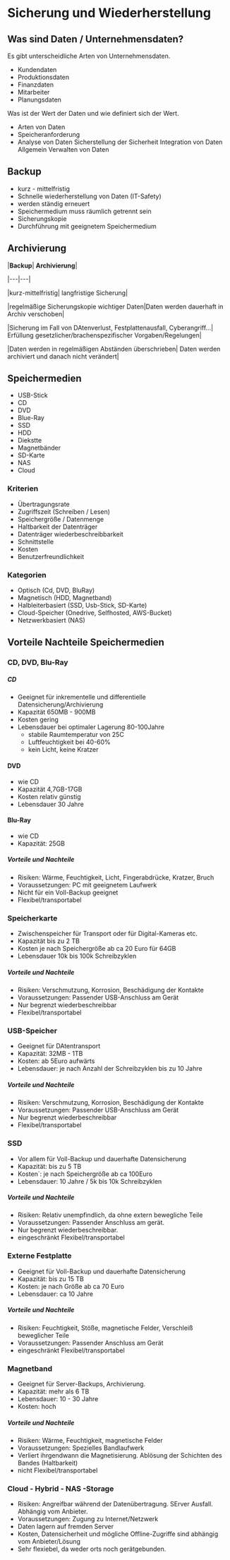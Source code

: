 # Sicherung und Wiederherstellung
## Was sind Daten / Unternehmensdaten?
Es gibt unterscheidliche Arten von Unternehmensdaten.

+ Kundendaten
+ Produktionsdaten
+ Finanzdaten
+ Mitarbeiter
+ Planungsdaten

Was ist der Wert der Daten und wie definiert sich der Wert.

+ Arten von Daten
+ Speicheranforderung
+ Analyse von Daten
Sicherstellung der Sicherheit
Integration von Daten
Allgemein Verwalten von Daten

## Backup
+ kurz - mittelfristig
+ Schnelle wiederherstellung von Daten (IT-Safety)
+ werden ständig erneuert
+ Speichermedium muss räumlich getrennt sein
+ Sicherungskopie
+ Durchführung mit geeignetem Speichermedium

## Archivierung

 
|**Backup**| **Archivierung**|

|---|---|

|kurz-mittelfristig| langfristige Sicherung|

|regelmäßige Sicherungskopie wichtiger Daten|Daten werden dauerhaft in Archiv verschoben|

|Sicherung im Fall von DAtenverlust, Festplattenausfall, Cyberangriff...| Erfüllung gesetzlicher/brachenspezifischer Vorgaben/Regelungen|

|Daten werden in regelmäßigen Abständen überschrieben| Daten werden archiviert und danach nicht verändert|

## Speichermedien
+ USB-Stick
+ CD
+ DVD
+ Blue-Ray
+ SSD
+ HDD
+ Diekstte
+ Magnetbänder
+ SD-Karte
+ NAS
+ Cloud

### Kriterien
+ Übertragungsrate
+ Zugriffszeit (Schreiben / Lesen)
+ Speichergröße / Datenmenge
+ Haltbarkeit der Datenträger
+ Datenträger wiederbeschreibbarkeit
+ Schnittstelle
+ Kosten
+ Benutzerfreundlichkeit


### Kategorien
- Optisch (Cd, DVD, BluRay)
- Magnetisch (HDD, Magnetband)
- Halbleiterbasiert (SSD, Usb-Stick, SD-Karte)
- Cloud-Speicher (Onedrive, Selfhosted, AWS-Bucket)
- Netzwerkbasiert (NAS)

## Vorteile Nachteile Speichermedien
### CD, DVD, Blu-Ray
##### CD
- Geeignet für inkrementelle und differentielle Datensicherung/Archivierung
- Kapazität 650MB - 900MB
- Kosten gering
- Lebensdauer bei optimaler Lagerung 80-100Jahre
    - stabile Raumtemperatur von 25C
    - Luftfeuchtigkeit bei 40-60%
    - kein Licht, keine Kratzer
#### DVD
- wie CD
- Kapazität 4,7GB-17GB
- Kosten relativ günstig
- Lebensdauer 30 Jahre
#### Blu-Ray
- wie CD
- Kapazität: 25GB
##### Vorteile und Nachteile
- Risiken: Wärme, Feuchtigkeit, Licht, Fingerabdrücke, Kratzer, Bruch
- Voraussetzungen: PC mit geeignetem Laufwerk
- Nicht für ein Voll-Backup geeignet
- Flexibel/transportabel

### Speicherkarte
- Zwischenspeicher für Transport oder für Digital-Kameras etc.
- Kapazität bis zu 2 TB
- Kosten je nach Speichergröße ab ca 20 Euro für 64GB
- Lebensdauer 10k bis 100k Schreibzyklen
##### Vorteile und Nachteile
- Risiken: Verschmutzung, Korrosion, Beschädigung der Kontakte
- Voraussetzungen: Passender USB-Anschluss am Gerät
- Nur begrenzt wiederbeschreibbar
- Flexibel/transportabel

### USB-Speicher
- Geeignet für DAtentransport
- Kapazität: 32MB - 1TB
- Kosten: ab 5Euro aufwärts
- Lebensdauer: je nach Anzahl der Schreibzyklen bis zu 10 Jahre
##### Vorteile und Nachteile
- Risiken: Verschmutzung, Korrosion, Beschädigung der Kontakte
- Voraussetzungen: Passender USB-Anschluss am Gerät
- Nur begrenzt wiederbeschreibbar
- Flexibel/transportabel

### SSD
- Vor allem für Voll-Backup und dauerhafte Datensicherung
- Kapazität: bis zu 5 TB
- Kosten´: je nach Speichergröße ab ca 100Euro
- Lebensdauer: 10 Jahre / 5k bis 10k Schreibzyklen
##### Vorteile und Nachteile
- Risiken: Relativ unempfindlich, da ohne extern bewegliche Teile
- Voraussetzungen: Passender Anschluss am gerät.
- Nur begrenzt wiederbeschreibbar.
- eingeschränkt Flexibel/transportabel

### Externe Festplatte
- Geeignet für Voll-Backup und dauerhafte Datensicherung
- Kapazität: bis zu 15 TB
- Kosten: je nach Größe ab ca 70 Euro
- Lebensdauer: ca 10 Jahre
##### Vorteile und Nachteile
- Risiken: Feuchtigkeit, Stöße, magnetische Felder, Verschleiß beweglicher Teile
- Voraussetzungen: Passender Anschluss am Gerät
- eingeschränkt Flexibel/transportabel

### Magnetband
- Geeignet für Server-Backups, Archivierung.
- Kapazität: mehr als 6 TB
- Lebensdauer: 10 - 30 Jahre
- Kosten: hoch
##### Vorteile und Nachteile
- Risiken: Wärme, Feuchtigkeit, magnetische Felder
- Voraussetzungen: Spezielles Bandlaufwerk
- Verliert ihrgendwann die Magnetisierung. Ablösung der Schichten des Bandes (Haltbarkeit)
- nicht Flexibel/transportabel

### Cloud - Hybrid - NAS -Storage
- Risiken: Angreifbar während der Datenübertragung. SErver Ausfall. Abhängig vom Anbieter.
- Voraussetzungen: Zugung zu Internet/Netzwerk
- Daten lagern auf fremden Server
- Kosten, Datensicherheit und mögliche Offline-Zugriffe sind abhängig vom Anbieter/Lösung
- Sehr flexiebel, da weder orts noch gerätgebunden.



